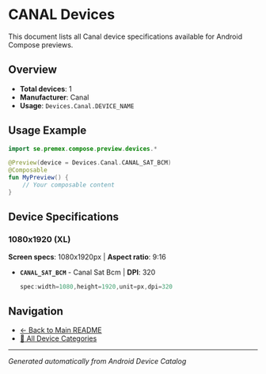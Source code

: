 # CANAL Devices

This document lists all Canal device specifications available for Android Compose previews.

## Overview

- **Total devices**: 1
- **Manufacturer**: Canal
- **Usage**: `Devices.Canal.DEVICE_NAME`

## Usage Example

```kotlin
import se.premex.compose.preview.devices.*

@Preview(device = Devices.Canal.CANAL_SAT_BCM)
@Composable
fun MyPreview() {
    // Your composable content
}
```

## Device Specifications

### 1080x1920 (XL)

**Screen specs**: 1080x1920px | **Aspect ratio**: 9:16

- **`CANAL_SAT_BCM`** - Canal Sat Bcm | **DPI**: 320
  ```kotlin
  spec:width=1080,height=1920,unit=px,dpi=320
  ```

## Navigation

- [← Back to Main README](../../README.md)
- [📱 All Device Categories](../README.md)

---
*Generated automatically from Android Device Catalog*

